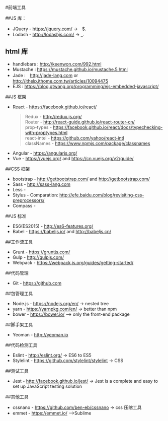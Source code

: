 #前端工具

##JS 库：
* JQuery - https://jquery.com/ ->　$.
* Lodash - http://lodashjs.com/  -> _.

## html 库
 * handlebars : http://keenwon.com/992.html
 * Mustache : https://mustache.github.io/mustache.5.html
 * Jade :　http://jade-lang.com or http://ithelp.ithome.com.tw/articles/10094475
 * EJS : https://blog.gtwang.org/programming/ejs-embedded-javascript/


##JS 框架
* React - https://facebook.github.io/react/     
  > Redux - http://redux.js.org/    
  > Router - http://react-guide.github.io/react-router-cn/    
  > prop-types - https://facebook.github.io/react/docs/typechecking-with-proptypes.html    
  > react-intel - https://github.com/yahoo/react-intl   
  > classNames - https://www.npmjs.com/package/classnames    
* Angular - https://angularjs.org/
* Vue - https://vuejs.org/ and https://cn.vuejs.org/v2/guide/

##CSS 框架
* bootstrap - http://getbootstrap.com/ and http://getbootstrap.com/
* Sass - http://sass-lang.com
* Less - 
* Stylus - 
Comparation: http://efe.baidu.com/blog/revisiting-css-preprocessors/
* Compass - 

##JS 标准
* ES6(ES2015) - http://es6-features.org/
* Babel - https://babeljs.io/ and http://babeljs.cn/

##工作流工具
* Grunt - https://gruntjs.com/
* Gulp - http://gulpjs.com/
* Webpack - https://webpack.js.org/guides/getting-started/

##代码管理
* Git - https://github.com

##包管理工具
* Node.js - https://nodejs.org/en/ -> nested tree
* yarn - https://yarnpkg.com/en/ -> better than npm
* bower - https://bower.io/ --> only the front-end package

##脚手架工具
* Yeoman - http://yeoman.io

##代码检测工具
* Eslint - http://eslint.org/ -> ES6 to ES5
* Stylelint - https://github.com/stylelint/stylelint -> CSS

##测试工具
* Jest - http://facebook.github.io/jest/ -> Jest is a complete and easy to set up JavaScript testing solution

##其他工具
* cssnano - https://github.com/ben-eb/cssnano -> css 压缩工具
* emmet - https://emmet.io/ -->Sublime
